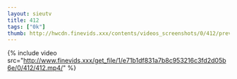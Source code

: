 ```yaml
--- 
layout: sieutv
title: 412
tags: ["0k"]
thumb: http://hwcdn.finevids.xxx/contents/videos_screenshots/0/412/preview.mp4.jpg
---
```

{% include video src="http://www.finevids.xxx/get_file/1/e71b1df831a7b8c953216c3fd2d05b6e/0/412/412.mp4/" %} 
